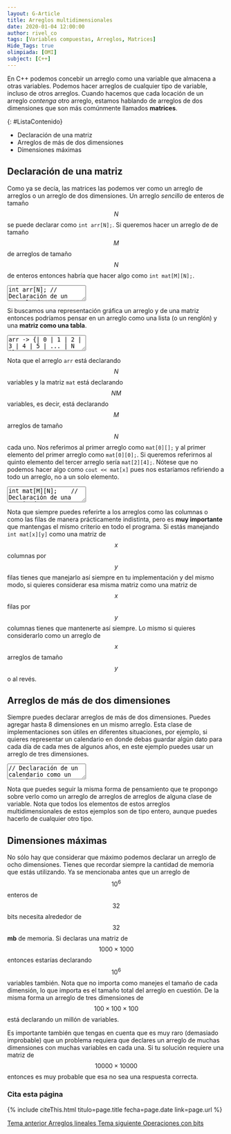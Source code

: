 ```yaml
---
layout: G-Article
title: Arreglos multidimensionales
date: 2020-01-04 12:00:00
author: rivel_co
tags: [Variables compuestas, Arreglos, Matrices]
Hide_Tags: true
olimpiada: [OMI]
subject: [C++]
---
```


En C++ podemos concebir un arreglo como una variable que almacena a otras variables. Podemos hacer arreglos de cualquier tipo de variable, incluso de otros arreglos. Cuando hacemos que cada locación de un arreglo *contenga* otro arreglo, estamos hablando de arreglos de dos dimensiones que son más comúnmente llamados **matrices**.

{: #ListaContenido}
- Declaración de una matriz
- Arreglos de más de dos dimensiones
- Dimensiones máximas

## Declaración de una matriz

Como ya se decía, las matrices las podemos ver como un arreglo de arreglos o un arreglo de dos dimensiones. Un arreglo *sencillo* de enteros de tamaño $$N$$ se puede declarar como `int arr[N];`. Si queremos hacer un arreglo de de tamaño $$M$$ de arreglos de tamaño $$N$$ de enteros entonces habría que hacer algo como `int mat[M][N];`.

<textarea class="cpp">int arr[N]; // Declaración de un arreglo de una dimensión
int mat[M][N]; // Declaración de un arreglo de dos dimensiones o matriz</textarea>

Si buscamos una representación gráfica un arreglo y de una matriz entonces podríamos pensar en un arreglo como una lista (o un renglón) y una **matriz como una tabla**.

<textarea class="plain-text">arr -> {| 0 | 1 | 2 | 3 | 4 | 5 | ... | N |}
mat -> {| 0 | 1 | 2 | 3 | 4 | 5 | ... | N |
        | 0 | 1 | 2 | 3 | 4 | 5 | ... | N |
        | 0 | 1 | 2 | 3 | 4 | 5 | ... | N |
        | 0 | 1 | 2 | 3 | 4 | 5 | ... | N |
        ...
        | M | ...                         |} </textarea>

Nota que el arreglo `arr` está declarando $$N$$ variables y la matriz `mat` está declarando $$NM$$ variables, es decir, está declarando $$M$$ arreglos de tamaño $$N$$ cada uno. Nos referimos al primer arreglo como `mat[0][];` y al primer elemento del primer arreglo como `mat[0][0];`. Si queremos referirnos al quinto elemento del tercer arreglo sería `mat[2][4];`. Nótese que no podemos hacer algo como `cout << mat[x]` pues nos estaríamos refiriendo a todo un arreglo, no a un solo elemento. 

<textarea class="cpp">int mat[M][N];    // Declaración de una matriz de M x N
mat[0][0] = 56; // Asignación al primer elemento del primer arreglo
cin >> mat[x][y];   // Ingresamos un dato en el elemento y del arreglo x</textarea>

Nota que siempre puedes referirte a los arreglos como las columnas o como las filas de manera prácticamente indistinta, pero es **muy importante** que mantengas el mismo criterio en todo el programa. Si estás manejando `int mat[x][y]` como una matriz de $$x$$ columnas por $$y$$ filas tienes que manejarlo así siempre en tu implementación y del mismo modo, si quieres considerar esa misma matriz como una matriz de $$x$$ filas por $$y$$ columnas tienes que mantenerte así siempre. Lo mismo si quieres considerarlo como un arreglo de $$x$$ arreglos de tamaño $$y$$ o al revés.

## Arreglos de más de dos dimensiones

Siempre puedes declarar arreglos de más de dos dimensiones. Puedes agregar hasta 8 dimensiones en un mismo arreglo. Esta clase de implementaciones son útiles en diferentes situaciones, por ejemplo, si quieres representar un calendario en donde debas guardar algún dato para cada día de cada mes de algunos años, en este ejemplo puedes usar un arreglo de tres dimensiones.

<textarea class="cpp">// Declaración de un calendario como un arreglo de 3 dimensiones
// en este caso se estarían representando 80 años, cada uno con hasta 
// 12 meses y cada mes con hasta 31 días
int calendario[80][12][31];
calendario[49][3][10] = 105; // Aquí le asignamos un 105 al día 10 de marzo del año 50</textarea>

Nota que puedes seguir la misma forma de pensamiento que te propongo sobre verlo como un arreglo de arreglos de arreglos de alguna clase de variable. Nota que todos los elementos de estos arreglos multidimensionales de estos ejemplos son de tipo entero, aunque puedes hacerlo de cualquier otro tipo.

## Dimensiones máximas

No sólo hay que considerar que máximo podemos declarar un arreglo de ocho dimensiones. Tienes que recordar siempre la cantidad de memoria que estás utilizando. Ya se mencionaba antes que un arreglo de $$10^6$$ enteros de $$32$$ bits necesita alrededor de $$32$$ **mb** de memoria. Si declaras una matriz de $$1000 \times 1000$$ entonces estarías declarando $$10^6$$ variables también. Nota que no importa como manejes el tamaño de cada dimensión, lo que importa es el tamaño total del arreglo en cuestión. De la misma forma un arreglo de tres dimensiones de $$ 100 \times 100 \times 100$$ está declarando un millón de variables.

Es importante también que tengas en cuenta que es muy raro (demasiado improbable) que un problema requiera que declares un arreglo de muchas dimensiones con muchas variables en cada una. Si tu solución requiere una matriz de $$10000 \times 10000$$ entonces es muy probable que esa no sea una respuesta correcta.

### Cita esta página

{% include citeThis.html titulo=page.title fecha=page.date link=page.url %}

<div class="Nav">
    <a id="navLeft" href="{{ site.baseurl }}/C++/Estructuras/Arreglos/" title="Arreglos lineales &vert; #iP Code">
        Tema anterior
        <span>Arreglos lineales</span>
    </a>
    <a id="navRight" href="{{ site.baseurl }}/C++/Estructuras/Operaciones-con-bits/" title="Operaciones con bits &vert; #iP Code">
        Tema siguiente
        <span>Operaciones con bits</span>
    </a>
</div>